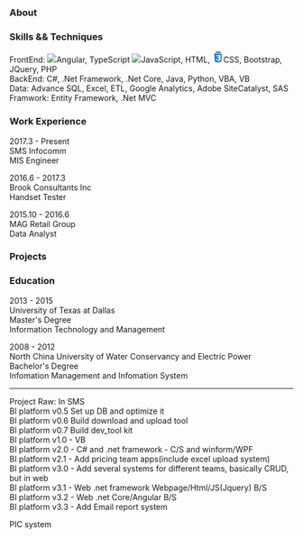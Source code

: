 ### About

### Skills && Techniques
FrontEnd: 
<img src ="https://angular.io/assets/images/logos/angular/angular.svg" width="20px">Angular, 
TypeScript
<img src ="https://camo.githubusercontent.com/3e656c564799684232b370b9b3d227e98f65d460/68747470733a2f2f692e737461636b2e696d6775722e636f6d2f4d6d7777322e706e67" width="20px">JavaScript, 
HTML, 
<img src ="https://raw.githubusercontent.com/github/explore/6c6508f34230f0ac0d49e847a326429eefbfc030/topics/css/css.png" width="20px">CSS, 
Bootstrap, 
JQuery, 
PHP<br/>
BackEnd: C#, .Net Framework, .Net Core, Java, Python, VBA, VB<br/>
Data: Advance SQL, Excel, ETL, Google Analytics, Adobe SiteCatalyst, SAS<br/>
Framwork: Entity Framework, .Net MVC<br/>


### Work Experience
2017.3 - Present<br/>
SMS Infocomm<br/>
MIS Engineer<br/>

2016.6 - 2017.3<br/>
Brook Consultants Inc<br/>
Handset Tester<br/>

2015.10 - 2016.6<br/>
MAG Retail Group<br/>
Data Analyst<br/>

### Projects

### Education
2013 - 2015<br/>
University of Texas at Dallas<br/>
Master's Degree<br/>
Information Technology and Management<br/>

2008 - 2012<br/>
North China University of Water Conservancy and Electric Power<br/>
Bachelor's Degree<br/>
Infomation Management and Infomation System<br/>


---------------------------------------------------
Project Raw:
In SMS<br/>
BI platform v0.5 Set up DB and optimize it<br/>
BI platform v0.6 Build download and upload tool<br/>
BI platform v0.7 Build dev_tool kit<br/>
BI platform v1.0 - VB<br/>
BI platform v2.0 - C# and .net framework - C/S and winform/WPF<br/>
BI platform v2.1 - Add pricing team apps(include excel upload system)<br/>
BI platform v3.0 - Add several systems for different teams, basically CRUD, but in web<br/>
BI platform v3.1 - Web .net framework Webpage/Html/JS(Jquery) B/S<br/>
BI platform v3.2 - Web .net Core/Angular B/S<br/>
BI platform v3.3 - Add Email report system<br/>

PIC system<br/>
